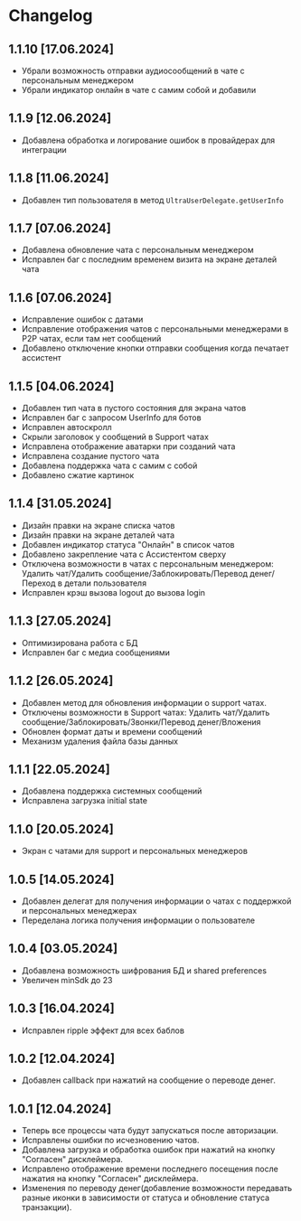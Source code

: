 # Changelog

## 1.1.10 [17.06.2024]

- Убрали возможность отправки аудиосообщений в чате с персональным менеджером
- Убрали индикатор онлайн в чате с самим собой и добавили

## 1.1.9 [12.06.2024]

- Добавлена обработка и логирование ошибок в провайдерах для интеграции

## 1.1.8 [11.06.2024]

- Добавлен тип пользователя в метод `UltraUserDelegate.getUserInfo`

## 1.1.7 [07.06.2024]

- Добавлена обновление чата с персональным менеджером
- Исправлен баг с последним временем визита на экране деталей чата

## 1.1.6 [07.06.2024]

- Исправление ошибок с датами
- Исправление отображения чатов с персональными менеджерами в P2P чатах, если там нет сообщений
- Добавлено отключение кнопки отправки сообщения когда печатает ассистент

## 1.1.5 [04.06.2024]

- Добавлен тип чата в пустого состояния для экрана чатов
- Исправлен баг с запросом UserInfo для ботов
- Исправлен автоскролл
- Скрыли заголовок у сообщений в Support чатах
- Исправлена отображение аватарки при созданий чата
- Исправлена создание пустого чата
- Добавлена поддержка чата с самим с собой
- Добавлено сжатие картинок

## 1.1.4 [31.05.2024]

- Дизайн правки на экране списка чатов
- Дизайн правки на экране деталей чата
- Добавлен индикатор статуса "Онлайн" в список чатов
- Добавлено закрепление чата с Ассистентом сверху
- Отключена возможности в чатах с персональным менеджером: Удалить чат/Удалить сообщение/Заблокировать/Перевод денег/
  Переход в детали пользователя
- Исправлен крэш вызова logout до вызова login

## 1.1.3 [27.05.2024]

- Оптимизирована работа с БД
- Исправлен баг с медиа сообщениями

## 1.1.2 [26.05.2024]

- Добавлен метод для обновления информации о support чатах.
- Отключены возможности в Support чатах: Удалить чат/Удалить сообщение/Заблокировать/Звонки/Перевод денег/Вложения
- Обновлен формат даты и времени сообщений
- Механизм удаления файла базы данных

## 1.1.1 [22.05.2024]

- Добавлена поддержка системных сообщений
- Исправлена загрузка initial state

## 1.1.0 [20.05.2024]

- Экран с чатами для support и персональных менеджеров

## 1.0.5 [14.05.2024]

- Добавлен делегат для получения информации о чатах с поддержкой и персональных менеджерах
- Переделана логика получения информации о пользователе

## 1.0.4 [03.05.2024]

- Добавлена возможность шифрования БД и shared preferences
- Увеличен minSdk до 23

## 1.0.3 [16.04.2024]

- Исправлен ripple эффект для всех баблов

## 1.0.2 [12.04.2024]

- Добавлен callback при нажатий на сообщение о переводе денег.

## 1.0.1 [12.04.2024]

- Теперь все процессы чата будут запускаться после авторизации.
- Исправлены ошибки по исчезновению чатов.
- Добавлена загрузка и обработка ошибок при нажатий на кнопку "Согласен" дисклеймера.
- Исправлено отображение времени последнего посещения после нажатия на кнопку "Согласен" дисклеймера.
- Изменения по переводу денег(добавление возможности передавать разные иконки в зависимости от статуса и обновление
  статуса транзакции).

